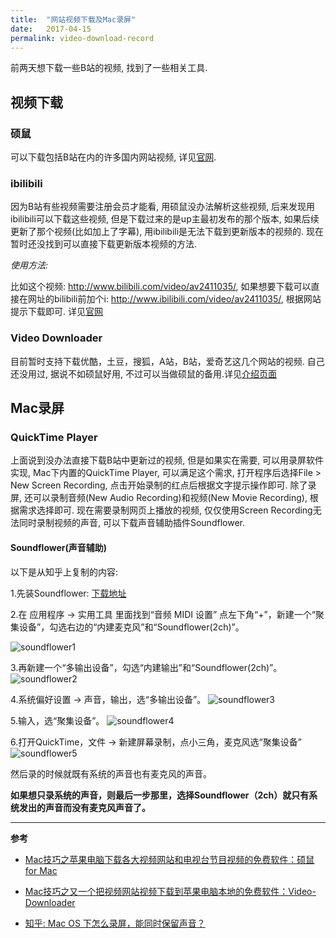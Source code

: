 ```yaml
---
title:  "网站视频下载及Mac录屏"
date:   2017-04-15
permalink: video-download-record
---
```


前两天想下载一些B站的视频, 找到了一些相关工具. 

<!-- more -->

## 视频下载

### 硕鼠

可以下载包括B站在内的许多国内网站视频, 详见[官网](http://www.flvcd.com/index.htm). 

### ibilibili

因为B站有些视频需要注册会员才能看, 用硕鼠没办法解析这些视频, 后来发现用ibilibili可以下载这些视频, 但是下载过来的是up主最初发布的那个版本, 如果后续更新了那个视频(比如加上了字幕), 用ibilibili是无法下载到更新版本的视频的. 现在暂时还没找到可以直接下载更新版本视频的方法.

_使用方法:_

比如这个视频: http://www.bilibili.com/video/av2411035/, 如果想要下载可以直接在网址的bilibili前加个i: http://www.ibilibili.com/video/av2411035/, 根据网站提示下载即可. 详见[官网](www.ibilibili.com)



### Video Downloader

目前暂时支持下载优酷，土豆，搜狐，A站，B站，爱奇艺这几个网站的视频. 自己还没用过, 据说不如硕鼠好用, 不过可以当做硕鼠的备用.详见[介绍页面](http://evilcult.github.io/Video-Downloader/)

## Mac录屏

### QuickTime Player

上面说到没办法直接下载B站中更新过的视频, 但是如果实在需要, 可以用录屏软件实现, Mac下内置的QuickTime Player, 可以满足这个需求, 打开程序后选择File > New Screen Recording, 点击开始录制的红点后根据文字提示操作即可. 除了录屏, 还可以录制音频(New Audio Recording)和视频(New Movie Recording), 根据需求选择即可. 现在需要录制网页上播放的视频, 仅仅使用Screen Recording无法同时录制视频的声音, 可以下载声音辅助插件Soundflower. 

#### Soundflower(声音辅助)

以下是从知乎上复制的内容: 

1.先装Soundflower: [下载地址](https://github.com/mattingalls/Soundflower)

2.在 应用程序 -> 实用工具 里面找到“音频 MIDI 设置”
点左下角“+”，新建一个“聚集设备”，勾选右边的“内建麦克风”和“Soundflower(2ch)”。

![soundflower1](/posts/images/soundflower1.png)

3.再新建一个“多输出设备”，勾选“内建输出”和“Soundflower(2ch)”。
![soundflower2](/posts/images/soundflower2.png)

4.系统偏好设置 -> 声音，输出，选“多输出设备”。
![soundflower3](/posts/images/soundflower3.png)

5.输入，选“聚集设备”。
![soundflower4](/posts/images/soundflower4.png)

6.打开QuickTime，文件 -> 新建屏幕录制，点小三角，麦克风选“聚集设备”
![soundflower5](/posts/images/soundflower5.png)

然后录的时候就既有系统的声音也有麦克风的声音。

**如果想只录系统的声音，则最后一步那里，选择Soundflower（2ch）就只有系统发出的声音而没有麦克风声音了。**


--- 
**参考**

- [Mac技巧之苹果电脑下载各大视频网站和电视台节目视频的免费软件：硕鼠 for Mac](http://www.mac52ipod.cn/post/download-video-on-mac-os-x-app-shuoshu-flvcd-for-mac.php)

- [Mac技巧之又一个把视频网站视频下载到苹果电脑本地的免费软件：Video-Downloader](http://www.mac52ipod.cn/post/download-youku-sohu-iqiyi-letv-acfun-bilibili-video-on-mac-os-x-app-video-downloader.php)

- [知乎: Mac OS 下怎么录屏，能同时保留声音？](https://www.zhihu.com/question/20251726/answer/94938941)


